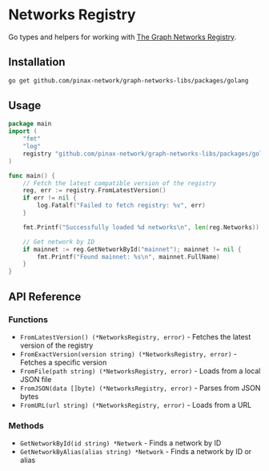 # Networks Registry

Go types and helpers for working with [The Graph Networks Registry](https://github.com/graphprotocol/networks-registry).

## Installation

```bash
go get github.com/pinax-network/graph-networks-libs/packages/golang
```


## Usage

```go
package main
import (
    "fmt"
    "log"
    registry "github.com/pinax-network/graph-networks-libs/packages/golang/lib"
)

func main() {
    // Fetch the latest compatible version of the registry
    reg, err := registry.FromLatestVersion()
    if err != nil {
        log.Fatalf("Failed to fetch registry: %v", err)
    }

    fmt.Printf("Successfully loaded %d networks\n", len(reg.Networks))

    // Get network by ID
    if mainnet := reg.GetNetworkById("mainnet"); mainnet != nil {
        fmt.Printf("Found mainnet: %s\n", mainnet.FullName)
    }
}
```

## API Reference

### Functions

- `FromLatestVersion() (*NetworksRegistry, error)` - Fetches the latest version of the registry
- `FromExactVersion(version string) (*NetworksRegistry, error)` - Fetches a specific version
- `FromFile(path string) (*NetworksRegistry, error)` - Loads from a local JSON file
- `FromJSON(data []byte) (*NetworksRegistry, error)` - Parses from JSON bytes
- `FromURL(url string) (*NetworksRegistry, error)` - Loads from a URL

### Methods

- `GetNetworkById(id string) *Network` - Finds a network by ID
- `GetNetworkByAlias(alias string) *Network` - Finds a network by ID or alias
